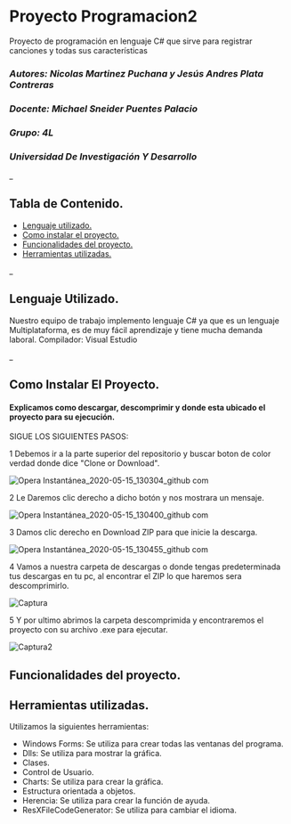 
# Proyecto Programacion2
Proyecto de programación en lenguaje C# que sirve para registrar canciones y todas sus características
### *Autores: Nicolas Martinez Puchana y Jesús Andres Plata Contreras*
### *Docente: Michael Sneider Puentes Palacio*
### *Grupo: 4L*
### *Universidad De Investigación Y Desarrollo*

_

## Tabla de Contenido.
- [Lenguaje utilizado.](#lenguaje-utilizado)
- [Como instalar el proyecto.](#como-instalar-el-proyecto)
- [Funcionalidades del proyecto.](#funcionalidades-del-proyecto)
- [Herramientas utilizadas.](#herramientas-utilizadas)

_

## Lenguaje Utilizado.
Nuestro equipo de trabajo implemento lenguaje C# ya que es un lenguaje Multiplataforma, es de muy fácil aprendizaje y tiene mucha demanda laboral.
Compilador: Visual Estudio

_

## Como Instalar El Proyecto.

#### Explicamos como descargar, descomprimir y donde esta ubicado el proyecto para su ejecución.

SIGUE LOS SIGUIENTES PASOS:

1 Debemos ir a la parte superior del repositorio y buscar boton de color verdad donde dice "Clone or Download".

![Opera Instantánea_2020-05-15_130304_github com](https://user-images.githubusercontent.com/62944457/82083657-b34f8e00-96af-11ea-8211-71a6f48eb1c2.png)

2 Le Daremos clic derecho a dicho botón y nos mostrara un mensaje.

![Opera Instantánea_2020-05-15_130400_github com](https://user-images.githubusercontent.com/62944457/82084454-efcfb980-96b0-11ea-9912-da503a98b98d.png)

3 Damos clic derecho en Download ZIP para que inicie la descarga.

![Opera Instantánea_2020-05-15_130455_github com](https://user-images.githubusercontent.com/62944457/82084961-dc711e00-96b1-11ea-9452-44c6bb0502a7.png)

4 Vamos a nuestra carpeta de descargas o donde tengas predeterminada tus descargas en tu pc, al encontrar el ZIP lo que haremos sera descomprimirlo.

![Captura](https://user-images.githubusercontent.com/62944457/82086342-0592ae00-96b4-11ea-8d6c-5d012e70c050.PNG)

5 Y por ultimo abrimos la carpeta descomprimida y encontraremos el proyecto con su archivo .exe para ejecutar.

![Captura2](https://user-images.githubusercontent.com/62944457/82086489-31ae2f00-96b4-11ea-96d0-70f6376036c0.PNG)


## Funcionalidades del proyecto.

## Herramientas utilizadas.

Utilizamos la siguientes herramientas:

- Windows Forms: Se utiliza para crear todas las ventanas del programa.
- Dlls: Se utiliza para mostrar la gráfica.
- Clases.
- Control de Usuario.
- Charts: Se utiliza para crear la gráfica.
- Estructura orientada a objetos.
- Herencia: Se utiliza para crear la función de ayuda.
- ResXFileCodeGenerator: Se utiliza para cambiar el idioma.
